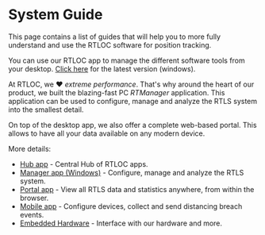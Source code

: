 # System Guide
This page contains a list of guides that will help you to more fully understand and use the RTLOC software for position tracking.

You can use our RTLOC app to manage the different software tools from your desktop. <a href="https://app.rtloc.com/download">Click here</a> for the latest version (windows).

At RTLOC, we :heart: _extreme performance_. That's why around the heart of our product, we built the blazing-fast PC *RTManager* application. This application can be used to configure, manage and analyze the RTLS system into the smallest detail.

On top of the desktop app, we also offer a complete web-based portal. This allows to have all your data available on any modern device.

More details:

* [Hub app](/hub/) - Central Hub of RTLOC apps.
* [Manager app (Windows)](/manager/) - Configure, manage and analyze the RTLS system.
* [Portal app](/web/) - View all RTLS data and statistics anywhere, from within the browser.
* [Mobile app](/mobile) - Configure devices, collect and send distancing breach events.
* [Embedded Hardware](/embedded/) - Interface with our hardware and more.

<!-- > :hammer: Work in progress! Elaborate documentation **COMING SOON** -->